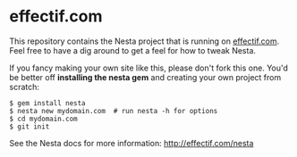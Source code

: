 effectif.com
============

This repository contains the Nesta project that is running on 
[effectif.com](http://effectif.com). Feel free to have a dig around to
get a feel for how to tweak Nesta.

If you fancy making your own site like this, please don't fork this one.
You'd be better off **installing the nesta gem** and creating your own
project from scratch:

    $ gem install nesta
    $ nesta new mydomain.com  # run nesta -h for options
    $ cd mydomain.com
    $ git init

See the Nesta docs for more information: http://effectif.com/nesta
